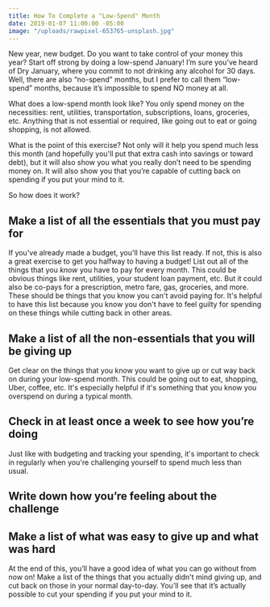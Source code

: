 ```yaml
---
title: How To Complete a "Low-Spend" Month
date: 2019-01-07 11:00:00 -05:00
image: "/uploads/rawpixel-653765-unsplash.jpg"
---
```


New year, new budget. Do you want to take control of your money this year? Start off strong by doing a low-spend January! I’m sure you’ve heard of Dry January, where you commit to not drinking any alcohol for 30 days. Well, there are also “no-spend” months, but I prefer to call them “low-spend” months, because it’s impossible to spend NO money at all.

What does a low-spend month look like? You only spend money on the necessities: rent, utilities, transportation, subscriptions, loans, groceries, etc. Anything that is not essential or required, like going out to eat or going shopping, is not allowed.

What is the point of this exercise? Not only will it help you spend much less this month (and hopefully you'll put that extra cash into savings or toward debt), but it will also show you what you really don’t need to be spending money on. It will also show you that you’re capable of cutting back on spending if you put your mind to it.

So how does it work?

## Make a list of all the essentials that you must pay for

If you've already made a budget, you'll have this list ready. If not, this is also a great exercise to get you halfway to having a budget! List out all of the things that you *know* you have to pay for every month. This could be obvious things like rent, utilities, your student loan payment, etc. But it could also be co-pays for a prescription, metro fare, gas, groceries, and more. These should be things that you know you can't avoid paying for. It's helpful to have this list because you know you don't have to feel guilty for spending on these things while cutting back in other areas.

## Make a list of all the non-essentials that you will be giving up

Get clear on the things that you know you want to give up or cut way back on during your low-spend month. This could be going out to eat, shopping, Uber, coffee, etc. It's especially helpful if it's something that you know you overspend on during a typical month. 

## Check in at least once a week to see how you’re doing

Just like with budgeting and tracking your spending, it's important to check in regularly when you're challenging yourself to spend much less than usual. 

## Write down how you’re feeling about the challenge

## Make a list of what was easy to give up and what was hard

At the end of this, you’ll have a good idea of what you can go without from now on! Make a list of the things that you actually didn't mind giving up, and cut back on those in your normal day-to-day. You’ll see that it’s actually possible to cut your spending if you put your mind to it.